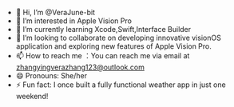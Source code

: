 - 👋 Hi, I’m @VeraJune-bit
- 👀 I’m interested in Apple Vision Pro
- 🌱 I’m currently learning Xcode,Swift,Interface Builder
- 💞️ I’m looking to collaborate on developing innovative visionOS application and exploring new features of Apple Vision Pro.
- 📫 How to reach me ：You can reach me via email at zhangyingverazhang123@outlook.com
- 😄 Pronouns: She/her
- ⚡ Fun fact: I once built a fully functional weather app in just one weekend!

<!---
VeraJune-bit/VeraJune-bit is a ✨ special ✨ repository because its `README.md` (this file) appears on your GitHub profile.
You can click the Preview link to take a look at your changes.
--->
